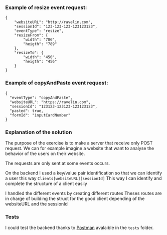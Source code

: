 ### Example of resize event request:
```
{
	"websiteURL": "http://ravelin.com",
	"sessionId": "123-123-123-123123123",
	"eventType": "resize",
	"resizeFrom": {
		"width": "786",
		"heigth": "789"
	},
	"resizeTo": {
		"width": "450",
		"heigth": "456"
	}
}
```

### Example of copyAndPaste event request:
```
{
  "eventType": "copyAndPaste",
  "websiteURL": "https://ravelin.com",
  "sessionId": "123123-123123-123123123",
  "pasted": true,
  "formId": "inputCardNumber"
}
```

### Explanation of the solution
The purpose of the exercise is to make a server that receive only POST request. We can for example imagine a website that want to analyse the behavior of the users on their website.

The requests are only sent at some events occurs.

On the backend I used a key/value pair identification so that we can identify a user this way
`Clients[websiteURL][sessionId]`
This way I can identify and complete the structure of a client easily

I handled the different events by creating different routes
Theses routes are in charge of building the struct for the good client depending of the websiteURL and the sessionId

### Tests
I could test the backend thanks to [Postman](https://www.getpostman.com/) avalaible in the `tests` folder.

